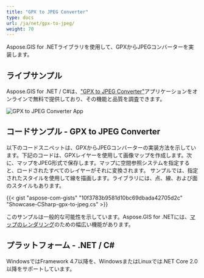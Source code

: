 ```yaml
---
title: "GPX to JPEG Converter"
type: docs
url: /ja/net/gpx-to-jpeg/
weight: 70
---
```


Aspose.GIS for .NETライブラリを使用して、GPXからJPEGコンバーターを実装します。

## **ライブサンプル**

Aspose.GIS for .NET / C#は、["GPX to JPEG Converter"](https://products.aspose.app/gis/viewer/gpx-to-jpeg)アプリケーションをオンラインで無料で提供しており、その機能と品質を調査できます。

![GPX to JPEG Converter App](viewer.png)

## **コードサンプル - GPX to JPEG Converter**

以下のコードスニペットは、GPXからJPEGコンバーターの実装方法を示しています。下記のコードは、GPXレイヤーを使用して画像マップを作成します。次に、マップをJPEG形式で保存します。マップに空間参照システムを指定すると、ロードされたすべてのレイヤーがそれに変換されます。
サンプルでは、指定されたスタイルを使用して線を描画します。ライブラリには、点、線、および面のスタイルもあります。

{{< gist "aspose-com-gists" "10f3783b9581d10bc69dbada42705d2c" "Showcase-CSharp-gpx-to-jpeg.cs" >}}

このサンプルは一般的な可能性を示しています。Aspose.GIS for .NETには、[マップのレンダリング](https://docs.aspose.com/gis/net/map-rendering/)のための幅広い機能があります。

## **プラットフォーム - .NET / C#**

WindowsではFramework 4.7以降を、WindowsまたはLinuxでは.NET Core 2.0以降をサポートしています。
